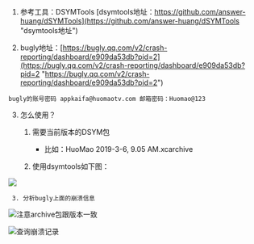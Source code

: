 
1. 参考工具：DSYMTools
	 [dsymtools地址：https://github.com/answer-huang/dSYMTools](https://github.com/answer-huang/dSYMTools "dsymtools地址")
	 
2. bugly地址：[https://bugly.qq.com/v2/crash-reporting/dashboard/e909da53db?pid=2](https://bugly.qq.com/v2/crash-reporting/dashboard/e909da53db?pid=2 "https://bugly.qq.com/v2/crash-reporting/dashboard/e909da53db?pid=2")

` bugly的账号密码
appkaifa@huomaotv.com
邮箱密码：Huomao@123
`

3. 怎么使用？
	 1. 需要当前版本的DSYM包 
	 	- 比如：HuoMao 2019-3-6, 9.05 AM.xcarchive
	 
	 2. 使用dsymtools如下图：

![](http://wiki.huomaotv.com.cn/uploads/201903/5c94505f6143a_5c94505f.png)



	 3. 分析bugly上面的崩溃信息

![注意archive包跟版本一致](http://wiki.huomaotv.com.cn/uploads/201903/5c9451c4cf472_5c9451c4.png)


![查询崩溃记录](http://wiki.huomaotv.com.cn/uploads/201903/5c94529ff00ae_5c94529f.png)
